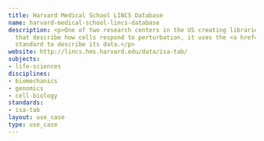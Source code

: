 ```yaml
---
title: Harvard Medical School LINCS Database
name: harvard-medical-school-lincs-database
description: <p>One of two research centers in the US creating libraries of signatures
  that describe how cells respond to perturbation, it uses the <a href="/standards/isa-tab.html">ISA-TAB</a>
  standard to describe its data.</p>
website: http://lincs.hms.harvard.edu/data/isa-tab/
subjects:
- life-sciences
disciplines:
- biomechanics
- genomics
- cell-biology
standards:
- isa-tab
layout: use_case
type: use_case
---
```


